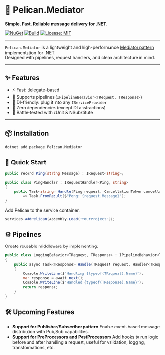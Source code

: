 # 🦤 Pelican.Mediator

**Simple. Fast. Reliable message delivery for .NET.**

[![NuGet](https://img.shields.io/nuget/v/Pelican.Mediator.svg)](https://www.nuget.org/packages/Pelican.Mediator/)
[![Build](https://img.shields.io/github/actions/workflow/status/mariodev/pelican/build.yml)](https://github.com/mape1402/pelican/actions)
[![License: MIT](https://img.shields.io/badge/license-MIT-blue.svg)](LICENSE)

---

`Pelican.Mediator` is a lightweight and high-performance [Mediator pattern](https://en.wikipedia.org/wiki/Mediator_pattern) implementation for .NET.  
Designed with pipelines, request handlers, and clean architecture in mind.

---

## ✨ Features

- ⚡ Fast: delegate-based
- 🧩 Supports pipelines (`IPipelineBehavior<TRequest, TResponse>`)
- 🔌 DI-friendly: plug it into any `IServiceProvider`
- 🧼 Zero dependencies (except DI abstractions)
- 🧪 Battle-tested with xUnit & NSubstitute

---

## 📦 Installation

```bash
dotnet add package Pelican.Mediator

```

## 🚀 Quick Start

```c#
public record Ping(string Message) : IRequest<string>;

public class PingHandler : IRequestHandler<Ping, string>
{
    public Task<string> Handle(Ping request, CancellationToken cancellationToken)
        => Task.FromResult($"Pong: {request.Message}");
}

```

Add Pelican to the service container.

```c#
services.AddPelican(Assembly.Load("YourProject"));
```

## ⚙️ Pipelines

Create reusable middleware by implementing:

```c#
public class LoggingBehavior<TRequest, TResponse> : IPipelineBehavior<TRequest, TResponse>
{
    public async Task<TResponse> Handle(TRequest request, Handler<TResponse> next, CancellationToken ct)
    {
        Console.WriteLine($"Handling {typeof(TRequest).Name}");
        var response = await next();
        Console.WriteLine($"Handled {typeof(TResponse).Name}");
        return response;
    }
}
```

## 🛠️ Upcoming Features

- **Support for Publisher/Subscriber pattern**
   Enable event-based message distribution with Pub/Sub capabilities.
- **Support for PreProcessors and PostProcessors**
   Add hooks to run logic before and after handling a request, useful for validation, logging, transformations, etc.
